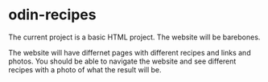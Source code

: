 # odin-recipes
The current project is a basic HTML project. The website will be barebones.

The website will have differnet pages with different recipes and links and photos. You should be able to navigate the website and see different recipes with a photo of what the result will be.